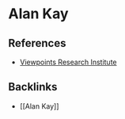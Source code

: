 # Alan Kay



<a id="org6d4d035"></a>

## References

-   [Viewpoints Research Institute](https://vpri.org/index.html)


<a id="org94c1291"></a>

## Backlinks

-   [[Alan Kay]]
